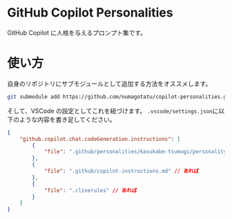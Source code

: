 # GitHub Copilot Personalities

GitHub Copilot に人格を与えるプロンプト集です。

# 使い方

自身のリポジトリにサブモジュールとして追加する方法をオススメします。

```bash
git submodule add https://github.com/numagotatu/copilot-personalities.git .github/personalities
```

そして、VSCode の設定としてこれを紐づけます。
`.vscode/settings.json`に以下のような内容を書き足してください。

```json
{
    "github.copilot.chat.codeGeneration.instructions": [
        {
            "file": ".github/personalities/kasukabe-tsumugi/personality.md" // ".github/personalities/{personal}/personality.md"
        },
        {
            "file": ".github/copilot-instructions.md" // あれば
        },
        {
            "file": ".clinerules" // あれば
        }
    ]
}
```